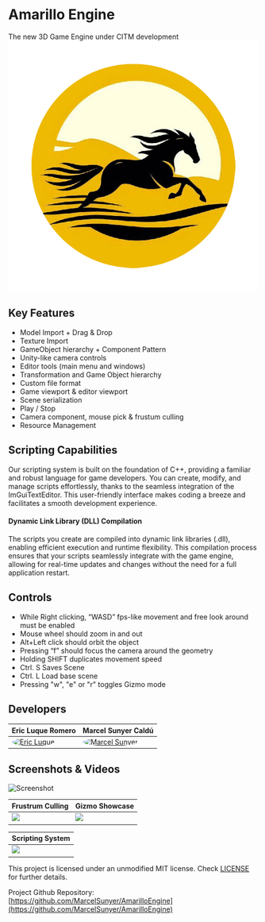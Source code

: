 # Amarillo Engine

The new 3D Game Engine under CITM development
<img src="https://github.com/MarcelSunyer/AmarilloEngine/blob/main/AmarilloEngine/AmarilloEngine/External/Amarillo%20Logo%20Circulo.png">
## Key Features

- Model Import + Drag & Drop
- Texture Import
- GameObject hierarchy + Component Pattern
- Unity-like camera controls
- Editor tools (main menu and windows)
- Transformation and Game Object hierarchy
- Custom file format
- Game viewport & editor viewport
- Scene serialization
- Play / Stop
- Camera component, mouse pick & frustum culling
- Resource Management

## Scripting Capabilities

Our scripting system is built on the foundation of C++, providing a familiar and robust language for game developers. You can create, modify, and manage scripts effortlessly, thanks to the seamless integration of the ImGuiTextEditor. This user-friendly interface makes coding a breeze and facilitates a smooth development experience.

#### Dynamic Link Library (DLL) Compilation

The scripts you create are compiled into dynamic link libraries (.dll), enabling efficient execution and runtime flexibility. This compilation process ensures that your scripts seamlessly integrate with the game engine, allowing for real-time updates and changes without the need for a full application restart.


## Controls

- While Right clicking, “WASD” fps-like movement and free look around must be enabled
- Mouse wheel should zoom in and out
- Alt+Left click should orbit the object
- Pressing “f” should focus the camera around the geometry
- Holding SHIFT duplicates movement speed
- Ctrl. S Saves Scene
- Ctrl. L Load base scene
- Pressing "w", "e" or "r" toggles Gizmo mode

## Developers

| Eric Luque Romero | Marcel Sunyer Caldú |
| --- | --- |
| <a href="https://github.com/ericlr1"><img src="https://avatars.githubusercontent.com/u/99949465" alt="Eric Luque" style="border-radius: 70%; width: 250px; height: 250px;"></a>  | <a href="https://github.com/MarcelSunyer"><img src="https://avatars.githubusercontent.com/u/45765502" alt="Marcel Sunyer" style="border-radius: 70%; width: 250px; height: 250px;"></a>

## Screenshots & Videos

![Screenshot](https://github.com/MarcelSunyer/AmarilloEngine/assets/99949465/775f4186-7596-42b1-96b5-6ff69e96f411)

| Frustrum Culling | Gizmo Showcase |
|----------|----------|
| <img src="https://github.com/MarcelSunyer/AmarilloEngine/assets/99949465/19a0a8bd-4bc0-47fd-975f-d5f423375183"> | <img src="https://github.com/MarcelSunyer/AmarilloEngine/assets/99949465/1f93bb7c-9489-4a0f-9901-ca4ef5055e0c"> |

| Scripting System |
|----------|
| <img src="https://github.com/MarcelSunyer/AmarilloEngine/assets/99949465/ec2e3b2c-8ab1-4274-b08a-caf7bcb17cee"> |

This project is licensed under an unmodified MIT license. Check [LICENSE](https://github.com/git/git-scm.com/blob/main/MIT-LICENSE.txt) for further details.

Project Github Repository: [https://github.com/MarcelSunyer/AmarilloEngine](https://github.com/MarcelSunyer/AmarilloEngine)

